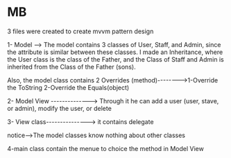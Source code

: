 # MB

3 files were created to create mvvm pattern design

1- Model --> The model contains 3 classes of User, Staff, and Admin, since the attribute  is similar between these classes.
I made an Inheritance, where the User class is the class of the Father, and the Class of Staff and Admin is inherited from the Class of the Father (sons).

Also, the model class contains 2 Overrides (method)-------->1-Override the ToString
                                                             2-Override the Equals(object)
                                                             


2- Model View -------------->  Through it he can add a user (user, stave, or admin), modify the user, or delete

3- View class---------------> it contains delegate


notice-->The model classes know nothing about other classes


4-main  class contain the menue to choice the method in Model View

